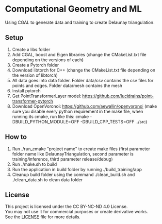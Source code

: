 # Computational Geometry and ML
Using CGAL to generate data and training to create Delaunay triangulation.

## Setup
1) Create a libs folder
2) Add CGAL, boost and Eigen libraries (change the CMakeList.txt file depending on the versions of each)
3) Create a Pytorch folder
4) Download libtorch for C++ (change the CMakeList.txt file depending on the version of libtorch)
5) All data goes into data folder. Folder data/csv contains the csv files for points and edges. Folder data/mesh contains the mesh
6) Install pytorch
7) Get PointTransformerLayer model: https://github.com/lucidrains/point-transformer-pytorch
8) Download OpenVoronoi: https://github.com/aewallin/openvoronoi (make sure you disable every python requirement in the make file, when running its cmake, run like this: cmake -DBUILD_PYTHON_MODULE=OFF -DBUILD_CPP_TESTS=OFF ../src)

## How to
1) Run ./run_cmake "project name" to create make files (first parameter folder name like DelaunayTriangulation, second parameter is training/inference, third parameter release/debug)
2) Run ./make.sh to build
3) Run the application in build folder by running ./build_training/app
4) Cleanup build folder using the command ./clean_build.sh and ./clean_data.sh to clean data folder

## License

This project is licensed under the CC BY-NC-ND 4.0 License.  
You may not use it for commercial purposes or create derivative works.  
See the [LICENSE](./LICENSE.md) file for more details.